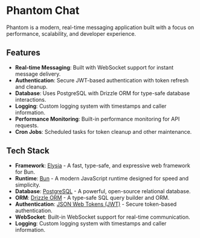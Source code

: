 # Phantom Chat

Phantom is a modern, real-time messaging application built with a focus on performance, scalability, and developer experience.

## Features

- **Real-time Messaging**: Built with WebSocket support for instant message delivery.
- **Authentication**: Secure JWT-based authentication with token refresh and cleanup.
- **Database**: Uses PostgreSQL with Drizzle ORM for type-safe database interactions.
- **Logging**: Custom logging system with timestamps and caller information.
- **Performance Monitoring**: Built-in performance monitoring for API requests.
- **Cron Jobs**: Scheduled tasks for token cleanup and other maintenance.

## Tech Stack

- **Framework**: [Elysia](https://elysiajs.com/) - A fast, type-safe, and expressive web framework for Bun.
- **Runtime**: [Bun](https://bun.sh/) - A modern JavaScript runtime designed for speed and simplicity.
- **Database**: [PostgreSQL](https://www.postgresql.org/) - A powerful, open-source relational database.
- **ORM**: [Drizzle ORM](https://orm.drizzle.team/) - A type-safe SQL query builder and ORM.
- **Authentication**: [JSON Web Tokens (JWT)](https://jwt.io/) - Secure token-based authentication.
- **WebSocket**: Built-in WebSocket support for real-time communication.
- **Logging**: Custom logging system with timestamps and caller information.
